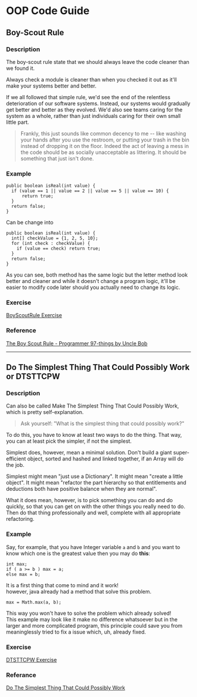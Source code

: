 # OOP Code Guide

## Boy-Scout Rule

### Description

The boy-scout rule state that we should always leave the code cleaner than we found it.

Always check a module is cleaner than when you checked it out as it'll make your systems better and better.

If we all followed that simple rule, we'd see the end of the relentless deterioration of our software systems. Instead, our systems would gradually get better and better as they evolved. We'd also see teams caring for the system as a whole, rather than just individuals caring for their own small little part.

> Frankly, this just sounds like common decency to me -- like washing your hands after you use the restroom, or putting your trash in the bin instead of dropping it on the floor. Indeed the act of leaving a mess in the code should be as socially unacceptable as littering. It should be something that just isn't done.

### Example

```
public boolean isReal(int value) {
  if (value == 1 || value == 2 || value == 5 || value == 10) {
      return true;
  }
  return false;
}
```

Can be change into

```
public boolean isReal(int value) {
  int[] checkValue = {1, 2, 5, 10};
  for (int check : checkValue) {
    if (value == check) return true;
  }  
  return false;
}
```

As you can see, both method has the same logic but the letter method look better and cleaner and while it doesn't change a program logic, it'll be easier to modify code later should you actually need to change its logic.

### Exercise

[BoyScoutRule Exercise](https://github.com/napnie/codeguide/blob/master/src/codeguide/BoyScoutRule_exercise.java)

### Reference

[The Boy Scout Rule - Programmer 97-things by Uncle Bob](http://programmer.97things.oreilly.com/wiki/index.php/The_Boy_Scout_Rule)

---

## Do The Simplest Thing That Could Possibly Work or DTSTTCPW

### Description

Can also be called Make The Simplest Thing That Could Possibly Work, which is pretty self-explanation.

> Ask yourself: "What is the simplest thing that could possibly work?"

To do this, you have to know at least two ways to do the thing. That way, you can at least pick the simpler, if not the simplest.

Simplest does, however, mean a minimal solution. Don't build a giant super-efficient object, sorted and hashed and linked together, if an Array will do the job.

Simplest might mean "just use a Dictionary". It might mean "create a little object". It might mean "refactor the part hierarchy so that entitlements and deductions both have positive balance when they are normal".

What it does mean, however, is to pick something you can do and do quickly, so that you can get on with the other things you really need to do. Then do that thing professionally and well, complete with all appropriate refactoring.

### Example

Say, for example, that you have Integer variable `a` and `b` and you want to know which one is the greatest value then you may do **this**:

```
int max;
if ( a >= b ) max = a;
else max = b;
```

It is a first thing that come to mind and it work!<br>
however, java already had a method that solve this problem.

```
max = Math.max(a, b);
```

This way you won't have to solve the problem which already solved!<br>
This example may look like it make no difference whatsoever but in the larger and more complicated program, this principle could save you from meaninglessly tried to fix a issue which, uh, already fixed.

### Exercise

[DTSTTCPW Exercise](https://github.com/napnie/codeguide/blob/master/src/codeguide/DoTheSimplestThingThatCouldPossiblyWork_exercise.java)

### Referance

[Do The Simplest Thing That Could Possibly Work](http://c2.com/xp/DoTheSimplestThingThatCouldPossiblyWork.html)

[principle reference]: https://webpro.github.io/programming-principles/
